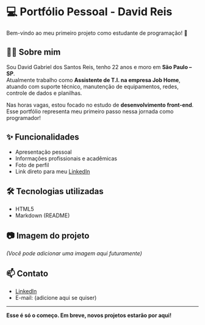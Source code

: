 # 💻 Portfólio Pessoal - David Reis

Bem-vindo ao meu primeiro projeto como estudante de programação! 🚀

## 👨‍💻 Sobre mim

Sou David Gabriel dos Santos Reis, tenho 22 anos e moro em **São Paulo – SP**.  
Atualmente trabalho como **Assistente de T.I. na empresa Job Home**, atuando com suporte técnico, manutenção de equipamentos, redes, controle de dados e planilhas.

Nas horas vagas, estou focado no estudo de **desenvolvimento front-end**. Esse portfólio representa meu primeiro passo nessa jornada como programador!

## ✨ Funcionalidades

- Apresentação pessoal
- Informações profissionais e acadêmicas
- Foto de perfil
- Link direto para meu [LinkedIn](https://www.linkedin.com/in/david-gabriel-a2330819a/)

## 🛠️ Tecnologias utilizadas

- HTML5
- Markdown (README)

## 📷 Imagem do projeto

*(Você pode adicionar uma imagem aqui futuramente)*

## 📫 Contato

- [LinkedIn](https://www.linkedin.com/in/david-gabriel-a2330819a/)
- E-mail: (adicione aqui se quiser)

---

**Esse é só o começo. Em breve, novos projetos estarão por aqui!**

